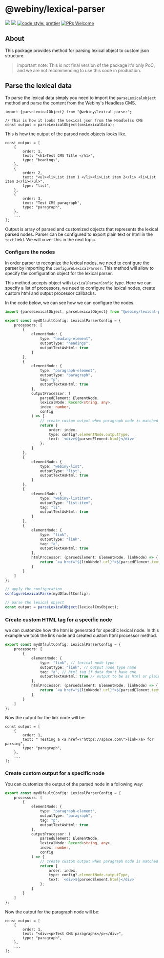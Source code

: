 # @webiny/lexical-parser

[![](https://img.shields.io/npm/dw/@webiny/lexical-parser-actions.svg)](https://www.npmjs.com/package/@webiny/lexical-editor)
[![](https://img.shields.io/npm/v/@webiny/lexical-parser.svg)](https://www.npmjs.com/package/@webiny/lexical-editor)
[![code style: prettier](https://img.shields.io/badge/code_style-prettier-ff69b4.svg?style=flat-square)](https://github.com/prettier/prettier)
[![PRs Welcome](https://img.shields.io/badge/PRs-welcome-brightgreen.svg?style=flat-square)](http://makeapullrequest.com)

## About

This package provides method for parsing lexical object to custom json structure.

> important note: This is not final version of the package it's only PoC, and we are not recommending to use this code
> in production.

## Parse the lexical data

To parse the lexical data simply you need to import the `parseLexicalobject` method and parse the content from the
Webiny's Headless CMS.

```tsx
import {parseLexicalObject} from "@webiny/lexical-parser";

// This is how it looks the Lexical json from the Headlelss CMS
const output = parseLexicalObject(cmsLexicalData);
```

This is how the output of the parsed node objects looks like.

```tsx
const output = [
    {
        order: 1,
        text: "<h1>Test CMS Title </h1>",
        type: "headings",
    },
    {
        order: 2,
        text: "<ul><li>List item 1 </li><li>List item 2</li> <li>List item 3</li></ul>",
        type: "list",
    },
    {
        order: 3,
        text: "Test CMS paragraph",
        type: "paragraph",
    },
    ...
];
```

Output is array of parsed and customized objects that represents the lexical parsed nodes. Parser can be configured to
export plain text or html in the `text` field. We will cover this in the next topic.

### Configure the nodes

In order parser to recognize the lexical nodes, we need to configure the parser by importing
the `configureLexicalParser`. This method will allow to specify the configuration object for the lexical parser.

This method accepts object with `LexicalParserConfig` type. Here we can specify a list of processors, we need to
configure the lexical nodes, create custom html and output processor callbacks.

In the code below, we can see how we can configure the nodes.

```ts
import {parseLexicalObject, parseLexicalObject} from "@webiny/lexical-parser";

export const mydDfaultConfig: LexicalParserConfig = {
    processors: [
        {
            elementNode: {
                type: "heading-element",
                outputType: "headings",
                outputTextAsHtml: true
            }
        },
        {
            elementNode: {
                type: "paragraph-element",
                outputType: "paragraph",
                tag: "p",
                outputTextAsHtml: true
            },
            outputProcessor: (
                parsedElement: ElementNode,
                lexicalNode: Record<string, any>,
                index: number,
                config
            ) => {
                // create custom output when paragraph node is matched
                return {
                    order: index,
                    type: config?.elementNode.outputType,
                    text: `<div>${parsedElement.html}</div>`
                };
            }
        },
        {
            elementNode: {
                type: "webiny-list",
                outputType: "list",
                outputTextAsHtml: true
            }
        },
        {
            elementNode: {
                type: "webiny-listitem",
                outputType: "list-item",
                tag: "li",
                outputTextAsHtml: true
            }
        },
        {
            elementNode: {
                type: "link",
                outputType: "link",
                tag: "a",
                outputTextAsHtml: true
            },
            htmlProcessor: (parsedElement: ElementNode, linkNode) => {
                return `<a href="${linkNode?.url}">${parsedElement.text}</a>`;
            }
        }
    ]
};

// apply the configuration
configureLexicalParse(mydDfaultConfig);

// parse the lexical object
const output = parseLexicalObject(lexicalCmsObject);
```

### Create custom HTML tag for a specific node

we can customize how the html is generated for specific lexical node. In this example we took the link node and created
custom html processor method.

```ts
export const mydDfaultConfig: LexicalParserConfig = {
    processors: [
        {
            elementNode: {
                type: "link", // lexical node type
                outputType: "link", // output node type name
                tag: "a", // html tag if data don't have one
                outputTextAsHtml: true // output to be as html or plain text
            },
            htmlProcessor: (parsedElement: ElementNode, linkNode) => {
                return `<a href="${linkNode?.url}">${parsedElement.text}</a>`;
            }
        }
    ]
};
```

Now the output for the link node will be:

```tsx
const output = [
    {
        order: 1,
        text: " Testing a <a href=\"https://space.com\">link</a> for parsing",
        type: "paragraph",
    },
    ...
];
```

### Create custom output for a specific node

You can customize the output of the parsed node in a following way:

```ts
export const mydDfaultConfig: LexicalParserConfig = {
    processors: [
        {
            elementNode: {
                type: "paragraph-element",
                outputType: "paragraph",
                tag: "p",
                outputTextAsHtml: true
            },
            outputProcessor: (
                parsedElement: ElementNode,
                lexicalNode: Record<string, any>,
                index: number,
                config
            ) => {
                // create custom output when paragraph node is matched
                return {
                    order: index,
                    type: config?.elementNode.outputType,
                    text: `<div>${parsedElement.html}</div>`
                };
            }
        }
    ]
};

```

Now the output for the paragraph node will be:

```tsx
const output = [
    {
        order: 1,
        text: "<div><p>Test CMS paragraphs</p></div>",
        type: "paragraph",
    },
    ...
];
```
